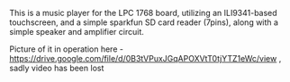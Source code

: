 This is a music player for the LPC 1768 board, utilizing an ILI9341-based touchscreen, and a simple sparkfun SD card reader (7pins), along with a simple speaker and amplifier circuit.

Picture of it in operation here -  https://drive.google.com/file/d/0B3tVPuxJGqAPOXVtT0tjYTZ1eWc/view , sadly video has been lost
